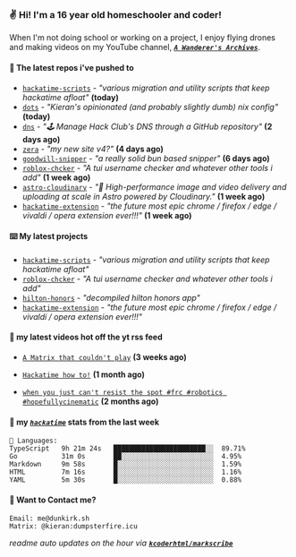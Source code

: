 ### ✌️ Hi! I'm a 16 year old homeschooler and coder!

When I'm not doing school or working on a project, I enjoy flying drones and making videos on my YouTube channel, [**_`A Wanderer's Archives`_**](https://youtube.com/@wanderer.archives).

#### 👷 The latest repos i've pushed to

- [`hackatime-scripts`](https://github.com/kcoderhtml/hackatime-scripts) - _"various migration and utility scripts that keep hackatime afloat"_ **(today)**
- [`dots`](https://github.com/kcoderhtml/dots) - _"Kieran's opinionated (and probably slightly dumb) nix config"_ **(today)**
- [`dns`](https://github.com/hackclub/dns) - _"🕹 Manage Hack Club's DNS through a GitHub repository"_ **(2 days ago)**
- [`zera`](https://github.com/kcoderhtml/zera) - _"my new site v4?"_ **(4 days ago)**
- [`goodwill-snipper`](https://github.com/kcoderhtml/goodwill-snipper) - _"a really solid bun based snipper"_ **(6 days ago)**
- [`roblox-chcker`](https://github.com/kcoderhtml/roblox-chcker) - _"A tui username checker and whatever other tools i add"_ **(1 week ago)**
- [`astro-cloudinary`](https://github.com/cloudinary-community/astro-cloudinary) - _"🚀 High-performance image and video delivery and uploading at scale in Astro powered by Cloudinary."_ **(1 week ago)**
- [`hackatime-extension`](https://github.com/kcoderhtml/hackatime-extension) - _"the future most epic chrome / firefox / edge / vivaldi / opera extension ever!!!"_ **(1 week ago)**

#### ⌨️ My latest projects

- [`hackatime-scripts`](https://github.com/kcoderhtml/hackatime-scripts) - _"various migration and utility scripts that keep hackatime afloat"_
- [`roblox-chcker`](https://github.com/kcoderhtml/roblox-chcker) - _"A tui username checker and whatever other tools i add"_
- [`hilton-honors`](https://github.com/kcoderhtml/hilton-honors) - _"decompiled hilton honors app"_
- [`hackatime-extension`](https://github.com/kcoderhtml/hackatime-extension) - _"the future most epic chrome / firefox / edge / vivaldi / opera extension ever!!!"_

#### 🍿 my latest videos hot off the yt rss feed

- [`A Matrix that couldn't play`](https://www.youtube.com/watch?v=NodwjZF7uZw) **(3 weeks ago)**

- [`Hackatime how to!`](https://www.youtube.com/watch?v=eKoD9yyr1To) **(1 month ago)**

- [`when you just can't resist the spot #frc #robotics #hopefullycinematic`](https://www.youtube.com/watch?v=Y7SZ_TDleGM) **(2 months ago)**



#### 📡 my [_`hackatime`_](https://waka.hackclub.com) stats from the last week

```text
💾 Languages:
TypeScript   9h 21m 24s   ███████████████████████░░  89.71%
Go           31m 0s       ██░░░░░░░░░░░░░░░░░░░░░░░  4.95%
Markdown     9m 58s       █░░░░░░░░░░░░░░░░░░░░░░░░  1.59%
HTML         7m 16s       █░░░░░░░░░░░░░░░░░░░░░░░░  1.16%
YAML         5m 30s       █░░░░░░░░░░░░░░░░░░░░░░░░  0.88%
```

#### 📮 Want to Contact me?

```text
Email: me@dunkirk.sh
Matrix: @kieran:dumpsterfire.icu
```

_readme auto updates on the hour via [**`kcoderhtml/markscribe`**](https://github.com/kcoderhtml/markscribe)_
